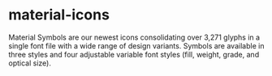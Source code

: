 # material-icons
Material Symbols are our newest icons consolidating over 3,271 glyphs in a single font file with a wide range of design variants. Symbols are available in three styles and four adjustable variable font styles (fill, weight, grade, and optical size).
